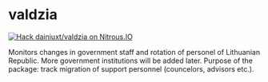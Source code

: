 valdzia
=======

[![Hack dainiuxt/valdzia on Nitrous.IO](https://d3o0mnbgv6k92a.cloudfront.net/assets/hack-l-v1-4b6757c3247e3c50314390ece34cdb11.png)](https://www.nitrous.io/hack_button?source=embed&runtime=django&repo=dainiuxt%2Fvaldzia)

Monitors changes in government staff and rotation of personel of Lithuanian Republic.
More government institutions will be added later.
Purpose of the package: track migration of support personnel (councelors, advisors etc.).
